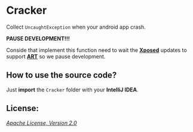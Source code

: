 Cracker
=======

Collect `UncaughtException` when your android app crash.

__PAUSE DEVELOPMENT!!!__

Conside that implement this function need to wait the __[Xposed](https://github.com/rovo89/Xposed "Xposed")__ updates to support __[ART](http://en.wikipedia.org/wiki/Android_Runtime "ART")__ so we pause development.

## How to use the source code?

Just __import__ the `Cracker` folder with your __IntelliJ IDEA__.

## License:

_[Apache License, Version 2.0](http://www.apache.org/licenses/LICENSE-2.0 "Apache License, Version 2.0")_

